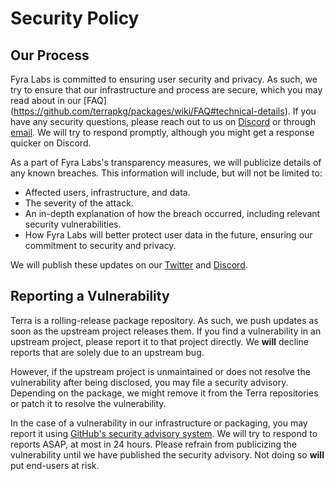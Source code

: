 # Security Policy

## Our Process

Fyra Labs is committed to ensuring user security and privacy.
As such, we try to ensure that our infrastructure and process are secure, which you may read about in our [FAQ] (https://github.com/terrapkg/packages/wiki/FAQ#technical-details).
If you have any security questions, please reach out to us on [Discord](https://discord.gg/5fdPuxTg5Q) or through [email](mailto:security@fyralabs.com).
We will try to respond promptly, although you might get a response quicker on Discord.

As a part of Fyra Labs's transparency measures, we will publicize details of any known breaches. This information will include, but will not be limited to:
* Affected users, infrastructure, and data.
* The severity of the attack.
* An in-depth explanation of how the breach occurred, including relevant security vulnerabilities.
* How Fyra Labs will better protect user data in the future, ensuring our commitment to security and privacy.

We will publish these updates on our [Twitter](https://twitter.com/TeamFyraLabs) and [Discord](https://discord.gg/5fdPuxTg5Q).

## Reporting a Vulnerability

Terra is a rolling-release package repository. As such, we push updates as soon as the upstream project releases them.
If you find a vulnerability in an upstream project, please report it to that project directly. We **will** decline reports that are solely due to an upstream bug. 

However, if the upstream project is unmaintained or does not resolve the vulnerability after being disclosed, you may file a security advisory.
Depending on the package, we might remove it from the Terra repositories or patch it to resolve the vulnerability.

In the case of a vulnerability in our infrastructure or packaging, you may report it using [GitHub's security advisory system](https://github.com/terrapkg/packages/security/advisories).
We will try to respond to reports ASAP, at most in 24 hours. Please refrain from publicizing the vulnerability until we have published the security advisory. Not doing so **will** put end-users at risk.
